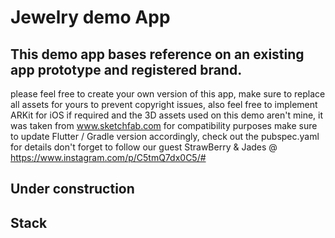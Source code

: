 # Jewelry demo App
## This demo app bases reference on an existing app prototype and registered brand. 
please feel free to create your own version of this app, make sure to replace all assets for yours to prevent copyright issues,
also feel free to implement ARKit for iOS if required and the 3D assets used on this demo aren't mine, it was taken from www.sketchfab.com
for compatibility purposes make sure to update Flutter / Gradle version accordingly, check out the pubspec.yaml for details
don't forget to follow our guest StrawBerry & Jades @ https://www.instagram.com/p/C5tmQ7dx0C5/#
## Under construction

## Stack

<p align='center'>
  <a href='https://skillicons.dev'>
    <img src='https://skillicons.dev/icons?i=dart,flutter,firebase,gradle,ai,blender/>
  </a>
</p>

### UI ScreenShots
